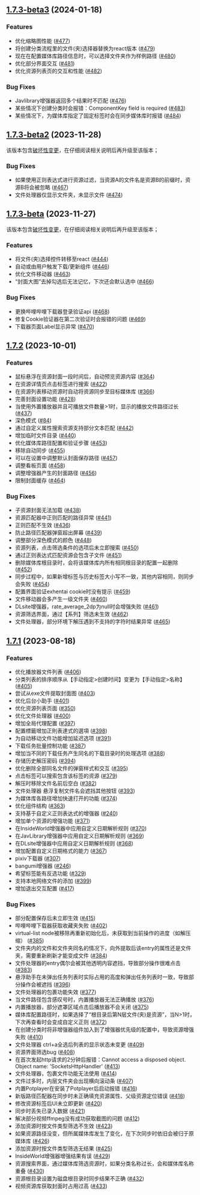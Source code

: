 ## [1.7.3-beta3](https://cdn-public.anobaka.com/app/bakabase/inside-world/1.7.3-beta3/installer/Bakabase.InsideWorld.zip) (2024-01-18)

### Features

* 优化缩略图性能 ([#477](https://github.com/anobaka/InsideWorld/issues/477))
* 将创建分类流程里的文件(夹)选择器替换为react版本 ([#479](https://github.com/anobaka/InsideWorld/issues/479))
* 现在在配置媒体库路径信息时，可以选择文件夹作为样例路径 ([#480](https://github.com/anobaka/InsideWorld/issues/480))
* 优化部分界面交互 ([#481](https://github.com/anobaka/InsideWorld/issues/481))
* 优化资源列表页的交互和性能 ([#482](https://github.com/anobaka/InsideWorld/issues/482))

### Bug Fixes

* Javlibrary增强器返回多个结果时不匹配 ([#476](https://github.com/anobaka/InsideWorld/issues/476))
* 某些情况下创建分类时会报错：ComponentKey field is required ([#483](https://github.com/anobaka/InsideWorld/issues/483))
* 某些情况下，为媒体库指定了固定标签时会在同步媒体库时报错 ([#484](https://github.com/anobaka/InsideWorld/issues/484))

## [1.7.3-beta2](https://cdn-public.anobaka.com/app/bakabase/inside-world/1.7.3-beta2/installer/Bakabase.InsideWorld.zip) (2023-11-28)

该版本包含[破坏性变更](./BREAKING-CHANGES.md)，在仔细阅读相关说明后再升级至该版本；

### Bug Fixes

* 如果使用正则表达式进行资源过滤，当资源A的文件名是资源B的前缀时，资源B将会被忽略 ([#467](https://github.com/anobaka/InsideWorld/issues/467))
* 文件处理器仅显示文件夹，未显示文件 ([#474](https://github.com/anobaka/InsideWorld/issues/474))

## [1.7.3-beta](https://cdn-public.anobaka.com/app/bakabase/inside-world/1.7.3-beta/installer/Bakabase.InsideWorld.zip) (2023-11-27)

该版本包含[破坏性变更](./BREAKING-CHANGES.md)，在仔细阅读相关说明后再升级至该版本；

### Features

* 将文件(夹)选择控件转移至react ([#444](https://github.com/anobaka/InsideWorld/issues/444))
* 自动或由用户触发下载/更新组件 ([#446](https://github.com/anobaka/InsideWorld/issues/446))
* 优化文件移动器 ([#463](https://github.com/anobaka/InsideWorld/issues/463))
* “封面大图”去掉勾选后无法记忆，下次还会默认选中 ([#466](https://github.com/anobaka/InsideWorld/issues/466))

### Bug Fixes

* 更换哔哩哔哩下载器登录验证api ([#468](https://github.com/anobaka/InsideWorld/issues/468))
* 修复Cookie验证器在第二次验证时会报错的问题 ([#469](https://github.com/anobaka/InsideWorld/issues/469))
* 下载器页面Label显示异常 ([#470](https://github.com/anobaka/InsideWorld/issues/470))

## [1.7.2](https://cdn-public.anobaka.com/app/bakabase/inside-world/1.7.2/installer/Bakabase.InsideWorld.zip) (2023-10-01)

### Features

* 鼠标悬浮在资源封面一段时间后，自动预览资源内容 ([#364](https://github.com/anobaka/InsideWorld/issues/364))
* 在资源详情页点击标签进行搜索 ([#422](https://github.com/anobaka/InsideWorld/issues/422))
* 在资源列表移动资源时自动将资源同步至目标媒体库 ([#366](https://github.com/anobaka/InsideWorld/issues/366))
* 完善封面设置功能 ([#428](https://github.com/anobaka/InsideWorld/issues/428))
* 当使用外置播放器并且可播放文件数量>1时，显示的播放文件路径过长 ([#437](https://github.com/anobaka/InsideWorld/issues/437))
* 深色模式 ([#84](https://github.com/anobaka/InsideWorld/issues/84))
* 通过自定义属性搜索资源支持部分文本匹配 ([#442](https://github.com/anobaka/InsideWorld/issues/442))
* 增加临时文件目录 ([#440](https://github.com/anobaka/InsideWorld/issues/440))
* 优化媒体库路径配置和验证步骤 ([#453](https://github.com/anobaka/InsideWorld/issues/453))
* 移除自动同步 ([#455](https://github.com/anobaka/InsideWorld/issues/455))
* 可以在设置中调整默认封面保存路径 ([#457](https://github.com/anobaka/InsideWorld/issues/457))
* 调整看板页面 ([#458](https://github.com/anobaka/InsideWorld/issues/458))
* 调整增强器产生的封面路径 ([#456](https://github.com/anobaka/InsideWorld/issues/456))
* 限制封面缓存 ([#464](https://github.com/anobaka/InsideWorld/issues/464))

### Bug Fixes

* 子资源封面无法加载 ([#438](https://github.com/anobaka/InsideWorld/issues/438))
* 资源匹配器中正则匹配的路径异常 ([#441](https://github.com/anobaka/InsideWorld/issues/441))
* 正则匹配不生效 ([#436](https://github.com/anobaka/InsideWorld/issues/436))
* 防止路径匹配器弹窗超出屏幕 ([#439](https://github.com/anobaka/InsideWorld/issues/439))
* 调整部分深色模式的颜色 ([#448](https://github.com/anobaka/InsideWorld/issues/448))
* 资源列表，点击筛选条件的选项后未立即搜索 ([#450](https://github.com/anobaka/InsideWorld/issues/450))
* 通过正则表达式匹配资源会包含子文件 ([#451](https://github.com/anobaka/InsideWorld/issues/451))
* 删除媒体库根目录时，会将该媒体库内所有相同根目录的配置一起删除 ([#452](https://github.com/anobaka/InsideWorld/issues/452))
* 同步过程中，如果新增标签与历史标签大小写不一致，其他内容相同，则同步会失败 ([#454](https://github.com/anobaka/InsideWorld/issues/454))
* 配置界面验证exhentai cookie时没有提示 ([#459](https://github.com/anobaka/InsideWorld/issues/459))
* 文件移动器会多产生一级文件夹 ([#460](https://github.com/anobaka/InsideWorld/issues/460))
* DLsite增强器，rate_average_2dp为null时会增强失败 ([#461](https://github.com/anobaka/InsideWorld/issues/461))
* 资源筛选界面，通过【系列】筛选未生效 ([#462](https://github.com/anobaka/InsideWorld/issues/462))
* 文件处理器，部分环境下解压遇到不支持的字符时结果异常 ([#465](https://github.com/anobaka/InsideWorld/issues/465))

## [1.7.1](https://cdn-public.anobaka.com/app/bakabase/inside-world/1.7.1/installer/Bakabase.InsideWorld.zip) (2023-08-18)

### Features

* 优化播放器文件列表 ([#406](https://github.com/anobaka/InsideWorld/issues/406))
* 分类列表的排序顺序从【手动指定>创建时间】变更为【手动指定>名称】 ([#405](https://github.com/anobaka/InsideWorld/issues/405))
* 尝试从exe文件提取封面图 ([#403](https://github.com/anobaka/InsideWorld/issues/403))
* 优化后台小助手 ([#401](https://github.com/anobaka/InsideWorld/issues/401))
* 优化资源列表页面 ([#350](https://github.com/anobaka/InsideWorld/issues/350))
* 优化文件处理器 ([#400](https://github.com/anobaka/InsideWorld/issues/400))
* 增加全局代理配置 ([#397](https://github.com/anobaka/InsideWorld/issues/397))
* 配置標籤增加正則表達式的選項 ([#398](https://github.com/anobaka/InsideWorld/issues/398))
* 为自动移动文件功能增加延迟选项 ([#391](https://github.com/anobaka/InsideWorld/issues/391))
* 下载任务批量控制功能 ([#387](https://github.com/anobaka/InsideWorld/issues/387))
* 增加当不同的下载任务产生同名的下载目录时的处理选项 ([#388](https://github.com/anobaka/InsideWorld/issues/388))
* 存储历史解压密码 ([#394](https://github.com/anobaka/InsideWorld/issues/394))
* 优化删除全部同名文件的弹窗样式和交互 ([#395](https://github.com/anobaka/InsideWorld/issues/395))
* 点击标签可以搜索包含该标签的资源 ([#379](https://github.com/anobaka/InsideWorld/issues/379))
* 解压时移除文件名前后空白 ([#382](https://github.com/anobaka/InsideWorld/issues/382))
* 文件处理器 悬浮复制文件名会遮挡其他按钮 ([#393](https://github.com/anobaka/InsideWorld/issues/393))
* 为媒体库各路径增加快速打开的功能 ([#374](https://github.com/anobaka/InsideWorld/issues/374))
* 优化组件结构 ([#363](https://github.com/anobaka/InsideWorld/issues/363))
* 支持基于自定义正则表达式的增强器 ([#240](https://github.com/anobaka/InsideWorld/issues/240))
* 增加单个资源的增强功能 ([#371](https://github.com/anobaka/InsideWorld/issues/371))
* 在InsideWorld增强器中应用自定义日期解析规则 ([#370](https://github.com/anobaka/InsideWorld/issues/370))
* 在JavLibrary增强器中应用自定义日期解析规则 ([#369](https://github.com/anobaka/InsideWorld/issues/369))
* 在DLsite增强器中应用自定义日期解析规则 ([#368](https://github.com/anobaka/InsideWorld/issues/368))
* 增加配置自定义日期格式的能力 ([#367](https://github.com/anobaka/InsideWorld/issues/367))
* pixiv下载器 ([#307](https://github.com/anobaka/InsideWorld/issues/307))
* bangumi增强器 ([#246](https://github.com/anobaka/InsideWorld/issues/246))
* 希望标签能有反选功能 ([#329](https://github.com/anobaka/InsideWorld/issues/329))
* 支持本地网络文件的添加 ([#399](https://github.com/anobaka/InsideWorld/issues/399))
* 增加退出交互配置 ([#417](https://github.com/anobaka/InsideWorld/issues/417))

### Bug Fixes

* 部分配置保存后未立即生效 ([#415](https://github.com/anobaka/InsideWorld/issues/415))
* 哔哩哔哩下载器获取收藏夹失败 ([#402](https://github.com/anobaka/InsideWorld/issues/402))
* virtual-list node被移除再重新初始化后，未获取到当前操作的进度（如解压缩） ([#385](https://github.com/anobaka/InsideWorld/issues/385))
* 文件夹内的文件和文件夹同名的情况下，向外提取后该entry的属性还是文件夹，需要重新刷新才能变成文件 ([#384](https://github.com/anobaka/InsideWorld/issues/384))
* 文件处理器的entry偶尔会被其他透明内容遮挡，导致部分操作很难点击 ([#383](https://github.com/anobaka/InsideWorld/issues/383))
* 悬浮助手在未弹出任务列表时实际占用的高度和弹出任务列表时一致，导致部分操作会被遮挡 ([#396](https://github.com/anobaka/InsideWorld/issues/396))
* 文件处理器的包裹功能失效 ([#377](https://github.com/anobaka/InsideWorld/issues/377))
* 当文件路径包含感叹号时，内置播放器无法正确播放 ([#376](https://github.com/anobaka/InsideWorld/issues/376))
* 内置播放器，部分遮罩区域点击后播放器不会关闭 ([#375](https://github.com/anobaka/InsideWorld/issues/375))
* 媒体库配置路径时，如果选择了“根目录后第N层文件(夹)是资源”，当N>1时，下次再查看时会变成自定义正则 ([#372](https://github.com/anobaka/InsideWorld/issues/372))
* 在创建分类时将非增强器组件加入到了增强器优先级的配置中，导致资源增强失败 ([#410](https://github.com/anobaka/InsideWorld/issues/410))
* 文件处理器 ctrl+a全选后列表的显示状态未变更 ([#409](https://github.com/anobaka/InsideWorld/issues/409))
* 资源界面筛选bug ([#408](https://github.com/anobaka/InsideWorld/issues/408))
* 在首次发起http请求的2分钟后报错：Cannot access a disposed object. Object name: 'SocketsHttpHandler' ([#413](https://github.com/anobaka/InsideWorld/issues/413))
* 文件处理器，包裹文件功能无法使用 ([#414](https://github.com/anobaka/InsideWorld/issues/414))
* 文件过多时，内层文件夹会出现横向滚动条 ([#407](https://github.com/anobaka/InsideWorld/issues/407))
* 内置Potplayer在安装了Potplayer后启动报错 ([#416](https://github.com/anobaka/InsideWorld/issues/416))
* 新版路径匹配器在同步时未正确填充资源属性、父级资源定位错误 ([#418](https://github.com/anobaka/InsideWorld/issues/418))
* 修改资源标签后UI未立即更新 ([#420](https://github.com/anobaka/InsideWorld/issues/420))
* 同步时丢失已录入数据 ([#421](https://github.com/anobaka/InsideWorld/issues/421))
* 解决部分视频ffmpeg没有成功获取截图的问题 ([#412](https://github.com/anobaka/InsideWorld/issues/412))
* 添加资源时按文件类型筛选不生效 ([#423](https://github.com/anobaka/InsideWorld/issues/423))
* 如果资源路径没变，但所属媒体库发生了变化，在下次同步时依旧会被归于原媒体库 ([#426](https://github.com/anobaka/InsideWorld/issues/426))
* 添加资源时按文件类型筛选无结果 ([#425](https://github.com/anobaka/InsideWorld/issues/425))
* InsideWorld增强器增强结果有误 ([#429](https://github.com/anobaka/InsideWorld/issues/429))
* 资源搜索界面，通过媒体库筛选资源时，如果分类名称过长，会和媒体库名称重叠 ([#430](https://github.com/anobaka/InsideWorld/issues/430))
* 资源根目录设置为磁盘根目录时同步结果不正确 ([#432](https://github.com/anobaka/InsideWorld/issues/432))
* 视频资源库获取封面时占用过高 ([#433](https://github.com/anobaka/InsideWorld/issues/433))
